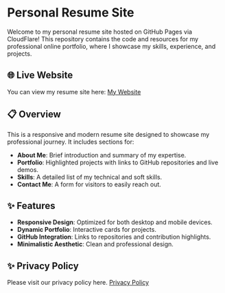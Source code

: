 # Personal Resume Site

Welcome to my personal resume site hosted on GitHub Pages via CloudFlare! This repository contains the code and resources for my professional online portfolio, where I showcase my skills, experience, and projects.

## 🌐 Live Website

You can view my resume site here: [My Website](https://www.mattdeshon.com)

## 📋 Overview

This is a responsive and modern resume site designed to showcase my professional journey. It includes sections for:

- **About Me**: Brief introduction and summary of my expertise.
- **Portfolio**: Highlighted projects with links to GitHub repositories and live demos.
- **Skills**: A detailed list of my technical and soft skills.
- **Contact Me**: A form for visitors to easily reach out.

## ✨ Features

- **Responsive Design**: Optimized for both desktop and mobile devices.
- **Dynamic Portfolio**: Interactive cards for projects.
- **GitHub Integration**: Links to repositories and contribution highlights.
- **Minimalistic Aesthetic**: Clean and professional design.


## ✨ Privacy Policy

Please visit our privacy policy here. [Privacy Policy](https://www.mattdeshon.com/privacy-policy.html)

